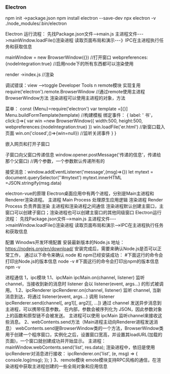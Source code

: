 
### Electron
npm init   ->package.json
npm install electron --save-dev
npx electron -v
./node_modules/.bin/electron

Electron
运行流程：
先找Package.json文件-->main.js  主进程文件--->mainWindow.loadFile()渲染进程 读取页面布局和演示---》IPC在主进程执行任务和获取信息

mainWindow = new BrowserWindow({})  //打开窗口
webpreferences:{nodeIntegration:true}  //启用node下的所有东西都可以渲染使用

render ->index.js //渲染

调试错误：view -->toggle Developer Tools
n
remote模块
实现复用
require('electron').remote.BrowserWindow //通过remote使用主进程BrowserWindow方法  渲染进程可以使用主进程的对象，方法

菜单：
const {Menu}=require('electron')
var template =[{}]
Menu.buildFormTemplate(template)  //构建模板
绑定事件：
{ label: ' 书'，
click:()=>{
var win =new BrowserWindow({
width:500,
height:500,
webpreferences:{nodeIntegration:true}
})
win.loadFile('er.html')  //新窗口载入页面
win.on('closed',()=>{win=null})  //监听关闭事件
}
}


嵌入网页和打开子窗口

子窗口向父窗口传递信息
window.opener.postMessage('传递的信息'，传递给那个父窗口)  //两个参数，一个参数默认传递所有的

接受消息：window.addEventListener('message',(msg)=>{})
let mytext = document.querySelector(''#mytext')
mytext.innerHTML =JSON.stringify(msg.data)

electron-vue的原理
Electron桌面应用中有两个进程，分别是Main主进程和Renderer渲染进程。
主进程 Main Process 处理原生应用逻辑
渲染进程 Render Process 负责界面渲染
主进程和渲染进程之间通信
渲染进程默认创建主窗口，主窗口可以创建子窗口；渲染进程也可以创建主窗口的其他同级窗口
Electron运行流程：
先找Package.json文件-->main.js  主进程文件--->mainWindow.loadFile()渲染进程 读取页面布局和演示-->IPC在主进程执行任务和获取信息

配置
Winodws开发环境配置
安装最新版本的Node.js 地址：https://nodejs.org/en/download/
安装完成后，需要来确认Node.js是否可以正常工作，
通过以下命令来确认 node 和 npm已经安装成功：
#下面这行的命令会打印出Node.js的版本信息
node -v
#下面这行的命令会打印出npm的版本信息
npm -v

进程通信
1，ipc模块
1.1、ipcMain
ipcMain.on(channel, listener)
监听 channel，当接收到新的消息时 listener 会以 listener(event, args...) 的形式被调用。
1.2、ipcRenderer
ipcRenderer.on(channel, listener)
监听 channel, 当新消息到达，将通过 listener(event, args...) 调用 listener
ipcRenderer.send(channel[, arg1][, arg2][, ...])
通过 channel 发送异步消息到主进程，可以携带任意参数。 在内部，参数会被序列化为 JSON，因此参数对象上的函数和原型链不会被发送。
主进程可以使用 ipcMain 监听channel来接收这些消息。
2、webContents.send方法（Main进程主动向Renderer进程发送消息）
webContents.send是BrowserWindow类的一个方法，BrowserWindow类用于创建一个程序窗口，实例化之后，设置窗口宽高，并设置其loadURL(加载的页面)，一个窗口就创建成功并开始显示。
主进程：mainWindow.webContents.send('list', res.data);
渲染进程中，依旧是使用ipcRenderer对消息进行接收：
ipcRenderer.on('list', (e, msg) => {
  console.log(msg);
  });
}
3、remote模块
emote模块支持RPC风格的通信，在渲染进程中获取主进程创建的一些全局对象和应用信息
